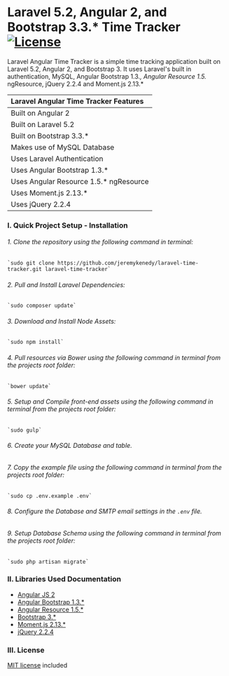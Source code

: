 # Laravel 5.2, Angular 2, and Bootstrap 3.3.* Time Tracker [![License](http://jeremykenedy.com/license-mit.svg)]()

Laravel Angular Time Tracker is a simple time tracking application built on Laravel 5.2, Angular 2, and Bootstrap 3. It uses Laravel's built in authentication, MySQL, Angular Bootstrap 1.3.*, Angular Resource 1.5.* ngResource, jQuery 2.2.4 and Moment.js 2.13.*

| Laravel Angular Time Tracker Features |
| :------------ |
| Built on Angular 2 |
| Built on Laravel 5.2 |
| Built on Bootstrap 3.3.* |
| Makes use of MySQL Database |
| Uses Laravel Authentication |
| Uses Angular Bootstrap 1.3.* |
| Uses Angular Resource 1.5.* ngResource |
| Uses Moment.js 2.13.* |
| Uses jQuery 2.2.4|

### I. Quick Project Setup - Installation

###### 1. Clone the repository using the following command in terminal:

	`sudo git clone https://github.com/jeremykenedy/laravel-time-tracker.git laravel-time-tracker`

###### 2. Pull and Install Laravel Dependencies:

	`sudo composer update`

###### 3. Download and Install Node Assets:

	`sudo npm install`

###### 4. Pull resources via Bower using the following command in terminal from the projects root folder:

	`bower update`

###### 5. Setup and Compile front-end assets using the following command in terminal from the projects root folder:

	`sudo gulp`

###### 6. Create your MySQL Database and table.

###### 7. Copy the example file  using the following command in terminal from the projects root folder:

	`sudo cp .env.example .env`

###### 8. Configure the Database and SMTP email settings in the ```.env``` file.

###### 9. Setup Database Schema using the following command in terminal from the projects root folder:

	`sudo php artisan migrate`

### II. Libraries Used Documentation
* [Angular JS 2](https://angular.io/docs/ts/latest/)
* [Angular Bootstrap 1.3.*](https://angular-ui.github.io/bootstrap/)
* [Angular Resource 1.5.*](https://docs.angularjs.org/api/ngResource)
* [Bootstrap 3.*](http://getbootstrap.com/)
* [Moment.js 2.13.*](http://momentjs.com/docs/)
* [jQuery 2.2.4](http://api.jquery.com/)

### III. License
[MIT license](https://github.com/jeremykenedy/angular-timetracker/blob/master/LICENSE) included
